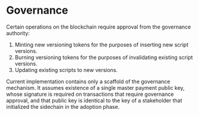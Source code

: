 Governance
==========

Certain operations on the blockchain require approval from the governance
authority:

  1. Minting new versioning tokens for the purposes of inserting new script
     versions.
  2. Burning versioning tokens for the purposes of invalidating existing script
     versions.
  3. Updating existing scripts to new versions.

Current implementation contains only a scaffold of the governance mechanism.  It
assumes existence of a single master payment public key, whose signature is
required on transactions that require governance approval, and that public key
is identical to the key of a stakeholder that initialized the sidechain in the
adoption phase.
